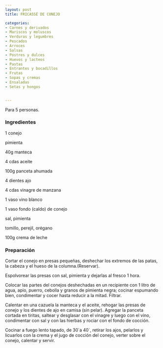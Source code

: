 ```yaml
---
layout: post
title: FRICASSÉ DE CONEJO

categories:
- Carnes y derivados
- Mariscos y moluscos
- Verduras y legumbres
- Pescados
- Arroces
- Salsas
- Postres y dulces
- Huevos y lacteos
- Pastas
- Entrantes y bocadillos
- Frutas
- Sopas y cremas
- Ensaladas
- Setas y hongos
 

---
```

Para 5 personas.

<h3>Ingredientes</h3>

1 conejo

pimienta

40g manteca

4 cdas aceite

100g panceta ahumada

4 dientes ajo

4 cdas vinagre de manzana

1 vaso vino blanco

1 vaso fondo (caldo) de conejo

sal, pimienta

tomillo, perejil, orégano

100g crema de leche

<h3>Preparación</h3>

Cortar el conejo en presas pequeñas, deshechar los extremos de las patas, la cabeza y el hueso de la columna.(Reservar).

Espolvorear las presas con sal, pimienta y dejarlas al fresco 1 hora.

Colocar las partes del conejos deshechadas en un recipiente con 1 litro de agua, apio, puerro, cebolla y granos de pimienta negra; cocinar espumando bien, condimentar y cocer hasta reducir a la mitad. Filtrar.

Calentar en una cazuela la manteca y el aceite, rehogar las presas de conejo y los dientes de ajo en camisa (sin pelar). Agregar la panceta cortada en tiritas, saltear y desglasar con el vinagre y luego con el vino, condimentar con sal y con las hierbas y rociar con el fondo de cocción.

Cocinar a fuego lento tapado, de 30&acute;a 40&acute;, retirar los ajos, pelarlos y licuarlos con la crema y el jugo de cocción del conejo, verter sobre el conejo, calentar y servir.

